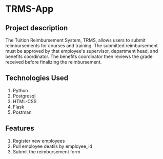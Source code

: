 # TRMS-App

## Project description
The Tuition Reimbursement System, TRMS, allows users to submit reimbursements for courses and training. The submitted reimbursement must be approved 
by that employee's supervisor, department head, and benefits coordinator. The benefits coordinator then reviews the grade received before finalizing the 
reimbursement.

## Technologies Used
1. Python
2. Postgresql
3. HTML-CSS
4. Flask
5. Postman

## Features
1. Register new employees
2. Pull employee deatils by employee_id
3. Submit the reimbursement form
